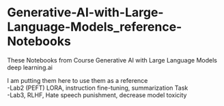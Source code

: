 # Generative-AI-with-Large-Language-Models_reference-Notebooks

These Notebooks from Course Generative AI with Large Language Models deep learning.ai

I am putting them here to use them as a reference
<br>
-Lab2 (PEFT) LORA, instruction fine-tuning, summarization Task
<br>
-Lab3, RLHF, Hate speech punishment, decrease model toxicity
